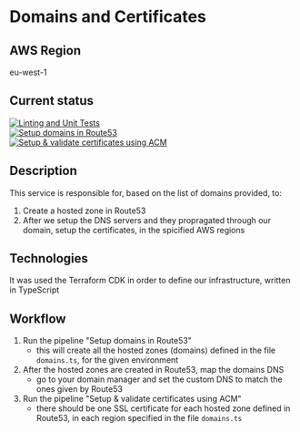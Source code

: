 # Domains and Certificates

## AWS Region

eu-west-1

## Current status
[![Linting and Unit Tests](https://github.com/Kuwabuga/domains-and-certificates/actions/workflows/run_linting_and_tests.yml/badge.svg?branch=production)](https://github.com/Kuwabuga/domains-and-certificates/actions/workflows/run_linting_and_tests.yml)<br>
[![Setup domains in Route53](https://github.com/Kuwabuga/domains-and-certificates/actions/workflows/setup_domains.yml/badge.svg?branch=production)](https://github.com/Kuwabuga/domains-and-certificates/actions/workflows/setup_domains.yml)<br>
[![Setup & validate certificates using ACM](https://github.com/Kuwabuga/domains-and-certificates/actions/workflows/setup_certificates.yml/badge.svg?branch=production)](https://github.com/Kuwabuga/domains-and-certificates/actions/workflows/setup_certificates.yml)<br>

## Description
This service is responsible for, based on the list of domains provided, to:
1. Create a hosted zone in Route53
2. After we setup the DNS servers and they propragated through our domain, setup the certificates, in the spicified AWS regions

## Technologies
It was used the Terraform CDK in order to define our infrastructure, written in TypeScript

## Workflow

1. Run the pipeline "Setup domains in Route53"
    - this will create all the hosted zones (domains) defined in the file `domains.ts`, for the given environment
2. After the hosted zones are created in Route53, map the domains DNS
    - go to your domain manager and set the custom DNS to match the ones given by Route53
3. Run the pipeline "Setup & validate certificates using ACM"
    - there should be one SSL certificate for each hosted zone defined in Route53, in each region specified in the file `domains.ts`
